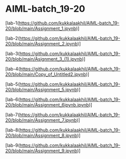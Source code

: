 # AIML-batch_19-20

[lab-1(https://github.com/kukkalaakhil/AIML-batch_19-20/blob/main/Assignment_1.ipynb)]

[lab-2(https://github.com/kukkalaakhil/AIML-batch_19-20/blob/main/Assignment_2.ipynb)]

[lab-3(https://github.com/kukkalaakhil/AIML-batch_19-20/blob/main/Asignment_3_(1).ipynb)]

[lab-4(https://github.com/kukkalaakhil/AIML-batch_19-20/blob/main/Copy_of_Untitled2.ipynb)]

[lab-5(https://github.com/kukkalaakhil/AIML-batch_19-20/blob/main/Assignment_5.ipynb)]

[lab-6(https://github.com/kukkalaakhil/AIML-batch_19-20/blob/main/Assignment_6ipynb.ipynb)]

[lab-7(https://github.com/kukkalaakhil/AIML-batch_19-20/blob/main/Assignment_7.ipynb)]

[lab-8(https://github.com/kukkalaakhil/AIML-batch_19-20/blob/main/Assignment_8.ipynb)]

[lab-9(https://github.com/kukkalaakhil/AIML-batch_19-20/blob/main/Assignment_9.ipynb)]
